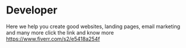 # Developer
Here we help you create good websites, landing pages, email marketing and many more click the link and know more https://www.fiverr.com/s2/e5418a254f
